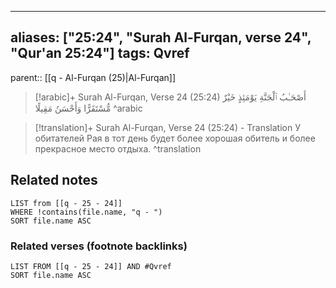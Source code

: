 
---
aliases: ["25:24", "Surah Al-Furqan, verse 24", "Qur'an 25:24"]
tags: Qvref
---

parent:: [[q - Al-Furqan (25)|Al-Furqan]]

> [!arabic]+ Surah Al-Furqan, Verse 24 (25:24)
> <span class="quran-arabic">أَصْحَـٰبُ ٱلْجَنَّةِ يَوْمَئِذٍ خَيْرٌ مُّسْتَقَرًّا وَأَحْسَنُ مَقِيلًا</span>
^arabic

> [!translation]+ Surah Al-Furqan, Verse 24 (25:24) - Translation
> У обитателей Рая в тот день будет более хорошая обитель и более прекрасное место отдыха.
^translation



## Related notes
```dataview
LIST from [[q - 25 - 24]]
WHERE !contains(file.name, "q - ")
SORT file.name ASC
```

### Related verses (footnote backlinks)
```dataview
LIST FROM [[q - 25 - 24]] AND #Qvref
SORT file.name ASC
```

